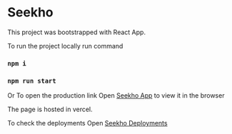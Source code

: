 # Seekho

This project was bootstrapped with React App.

To run the project locally run command

### `npm i`

### `npm run start`

Or To open the production link
Open [Seekho App](https://seekho-platform.vercel.app/) to view it in the browser

The page is hosted in vercel.

To check the deployments
Open [Seekho Deployments](https://vercel.com/heyabrar/seekho-platform/deployments)
